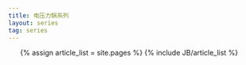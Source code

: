 ```yaml
---
title: 电压力锅系列
layout: series
tag: series
---
```

<ul>
  	  {% assign article_list = site.pages %}
  	  {% include JB/article_list %}
</ul>
